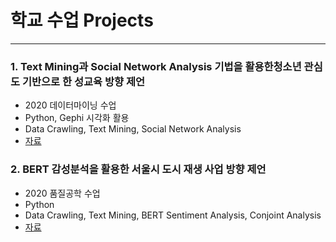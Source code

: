 # 학교 수업 Projects
-------------

### 1. Text Mining과 Social Network Analysis 기법을 활용한청소년 관심도 기반으로 한 성교육 방향 제언

- 2020 데이터마이닝 수업
- Python, Gephi 시각화 활용
- Data Crawling, Text Mining, Social Network Analysis <br>
- [자료](https://github.com/hys50001/Projects/blob/main/2020%20DM/%EC%A7%80%EC%95%84%EC%9D%B4%EC%A1%B0%20Final.pdf)


### 2. BERT 감성분석을 활용한 서울시 도시 재생 사업 방향 제언

- 2020 품질공학 수업 
- Python
- Data Crawling, Text Mining, BERT Sentiment Analysis, Conjoint Analysis <br>
- [자료](https://github.com/hys50001/Projects/blob/main/2020%20%ED%92%88%EC%A7%88%EA%B3%B5%ED%95%99/%EA%B5%AD%EB%AF%BC%EC%B2%B4%EC%A1%B0_Final_Termproject.pdf)
